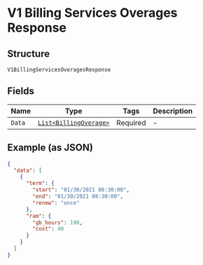 
# V1 Billing Services Overages Response

## Structure

`V1BillingServicesOveragesResponse`

## Fields

| Name | Type | Tags | Description |
|  --- | --- | --- | --- |
| `Data` | [`List<BillingOverage>`](../../doc/models/billing-overage.md) | Required | - |

## Example (as JSON)

```json
{
  "data": [
    {
      "term": {
        "start": "01/30/2021 08:30:00",
        "end": "01/30/2021 08:30:00",
        "renew": "once"
      },
      "ram": {
        "gb_hours": 198,
        "cost": 40
      }
    }
  ]
}
```

